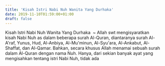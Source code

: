 ```yaml
---
title: 'Kisah Istri Nabi Nuh Wanita Yang Durhaka'
date: 2019-11-10T01:59:00+01:00
draft: false
---
```


  
  
  
  
Kisah Istri Nabi Nuh Wanita Yang Durhaka  ~ Allah swt mengisyaratkan kisah Nabi Nuh as dalam beberapa surah Al-Quran, diantaranya surah Al-A'raf, Yunus, Hud, Al-Anbiya, Al-Mu'minun, Al-Syu'ara, Al-Ankabut, Al-Shaffat, dan Al-Qamar. Bahkan, secara khusus Allah menamai sebuah surah dalam Al-Quran dengan nama Nuh. Hanya, dari sekian banyak ayat yang mengisahkan tentang istri Nabi Nuh, tidak ada